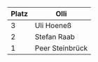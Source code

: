 Platz | Olli | 
------ | ------|
3      |Uli Hoeneß| 
2      |Stefan Raab| 
1      |Peer Steinbrück| 
